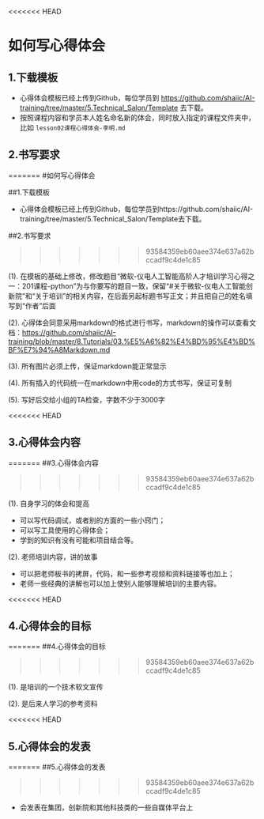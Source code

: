 <<<<<<< HEAD
# 如何写心得体会

## 1.下载模板

- 心得体会模板已经上传到Github，每位学员到 https://github.com/shaiic/AI-training/tree/master/5.Technical_Salon/Template 去下载。
- 按照课程内容和学员本人姓名命名新的体会，同时放入指定的课程文件夹中，比如 `lesson02课程心得体会-李明.md`
## 2.书写要求
=======
#如何写心得体会

##1.下载模板
- 心得体会模板已经上传到Github，每位学员到https://github.com/shaiic/AI-training/tree/master/5.Technical_Salon/Template去下载。

##2.书写要求
>>>>>>> 93584359eb60aee374e637a62bccadf9c4de1c85

(1). 在模板的基础上修改，修改题目“微软-仪电人工智能高阶人才培训学习心得之一：201课程-python”为与你要写的题目一致，保留“#关于微软-仪电人工智能创新院”和“关于培训”的相关内容，在后面另起标题书写正文；并且把自己的姓名填写到“作者”后面

(2). 心得体会同意采用markdown的格式进行书写，markdown的操作可以查看文档：https://github.com/shaiic/AI-training/blob/master/8.Tutorials/03.%E5%A6%82%E4%BD%95%E4%BD%BF%E7%94%A8Markdown.md 

(3). 所有图片必须上传，保证markdown能正常显示

(4). 所有插入的代码统一在markdown中用code的方式书写，保证可复制

(5). 写好后交给小组的TA检查，字数不少于3000字

<<<<<<< HEAD
## 3.心得体会内容
=======
##3.心得体会内容
>>>>>>> 93584359eb60aee374e637a62bccadf9c4de1c85

(1). 自身学习的体会和提高
	
- 可以写代码调试，或者别的方面的一些小窍门；
- 可以写工具使用的心得体会；
- 学到的知识有没有可能和项目结合等。

(2). 老师培训内容，讲的故事

- 可以把老师板书的拷屏，代码，和一些参考视频和资料链接等也加上；
- 老师一些经典的讲解也可以加上使别人能够理解培训的主要内容。

<<<<<<< HEAD
## 4.心得体会的目标
=======
##4.心得体会的目标
>>>>>>> 93584359eb60aee374e637a62bccadf9c4de1c85

(1). 是培训的一个技术软文宣传

(2). 是后来人学习的参考资料

<<<<<<< HEAD
## 5.心得体会的发表
=======
##5.心得体会的发表
>>>>>>> 93584359eb60aee374e637a62bccadf9c4de1c85

- 会发表在集团，创新院和其他科技类的一些自媒体平台上
